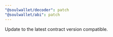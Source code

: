 ```yaml
---
"@soulwallet/decoder": patch
"@soulwallet/abi": patch
---
```


Update to the latest contract version compatible.
